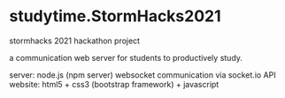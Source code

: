 # studytime.StormHacks2021
stormhacks 2021 hackathon project

a communication web server for students to productively study.

server: node.js (npm server)
websocket communication via socket.io API
website: html5 + css3 (bootstrap framework) + javascript
